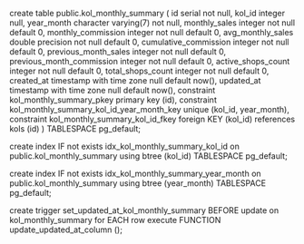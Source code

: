 create table public.kol_monthly_summary (
  id serial not null,
  kol_id integer null,
  year_month character varying(7) not null,
  monthly_sales integer not null default 0,
  monthly_commission integer not null default 0,
  avg_monthly_sales double precision not null default 0,
  cumulative_commission integer not null default 0,
  previous_month_sales integer not null default 0,
  previous_month_commission integer not null default 0,
  active_shops_count integer not null default 0,
  total_shops_count integer not null default 0,
  created_at timestamp with time zone null default now(),
  updated_at timestamp with time zone null default now(),
  constraint kol_monthly_summary_pkey primary key (id),
  constraint kol_monthly_summary_kol_id_year_month_key unique (kol_id, year_month),
  constraint kol_monthly_summary_kol_id_fkey foreign KEY (kol_id) references kols (id)
) TABLESPACE pg_default;

create index IF not exists idx_kol_monthly_summary_kol_id on public.kol_monthly_summary using btree (kol_id) TABLESPACE pg_default;

create index IF not exists idx_kol_monthly_summary_year_month on public.kol_monthly_summary using btree (year_month) TABLESPACE pg_default;

create trigger set_updated_at_kol_monthly_summary BEFORE
update on kol_monthly_summary for EACH row
execute FUNCTION update_updated_at_column ();
